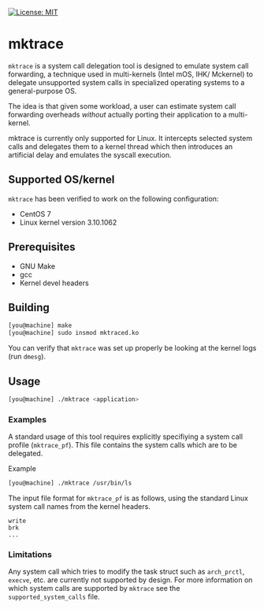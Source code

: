 [![License: MIT](https://img.shields.io/badge/License-MIT-yellow.svg)](https://opensource.org/licenses/MIT)

# mktrace 
`mktrace` is a system call delegation tool is designed to emulate system call forwarding, a technique used in multi-kernels (Intel mOS, IHK/ Mckernel) to delegate unsupported system calls in specialized operating systems to a general-purpose
OS. 

The idea is that given some workload, a user can estimate system call forwarding
overheads *without* actually porting their application to a multi-kernel.

mktrace is currently only supported for Linux. It intercepts selected system calls and delegates them to a kernel thread which then introduces an
artificial delay and emulates the syscall execution.

## Supported OS/kernel

`mktrace` has been verified to work on the following configuration:

- CentOS 7
- Linux kernel version 3.10.1062


## Prerequisites

- GNU Make
- gcc
- Kernel devel headers 


## Building

```sh
[you@machine] make 
[you@machine] sudo insmod mktraced.ko 
```

You can verify that `mktrace` was set up properly be looking at the kernel
logs (run `dmesg`).

## Usage

```sh
[you@machine] ./mktrace <application>
```

### Examples

A standard usage of this tool requires explicitly specifiying a system call profile (`mktrace_pf`). This file contains the system calls which are to be delegated. 

Example

```sh
[you@machine] ./mktrace /usr/bin/ls
```

The input file format for `mktrace_pf` is as follows, using
the standard Linux system call names from the kernel headers.

```
write
brk
...
```

### Limitations 

Any system call which tries to modify the task struct such as `arch_prctl`,
`execve`, etc. are currently not supported by design. For more information
on which system calls are supported by `mktrace` see the
`supported_system_calls` file.
